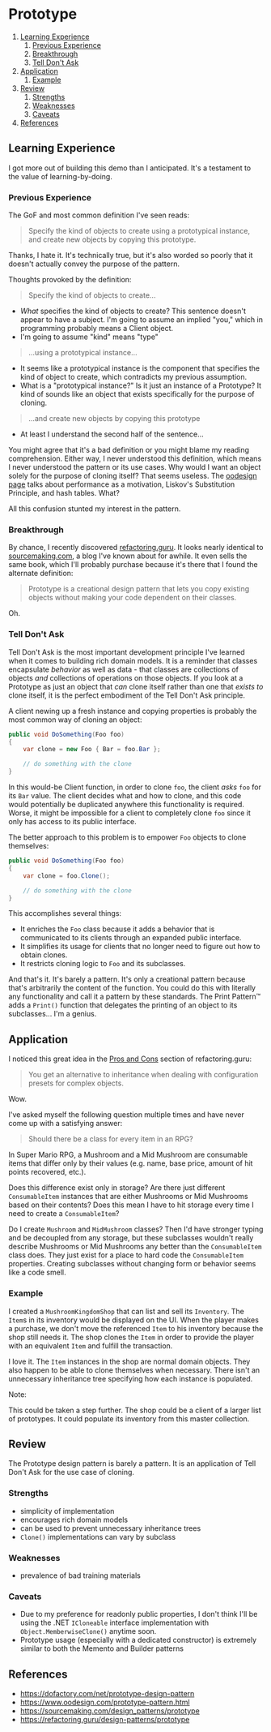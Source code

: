 ﻿# Prototype

1. [Learning Experience](#learning-experience)
   1. [Previous Experience](#previous-experience)
   1. [Breakthrough](#breakthrough)
   1. [Tell Don't Ask](#tell-dont-ask)
1. [Application](#application)
   1. [Example](#example)
1. [Review](#review)
   1. [Strengths](#strengths)
   1. [Weaknesses](#weaknesses)
   1. [Caveats](#caveats)
1. [References](#references)

## Learning Experience

I got more out of building this demo than I anticipated.
It's a testament to the value of learning-by-doing.

### Previous Experience

The GoF and most common definition I've seen reads:

> Specify the kind of objects to create using a prototypical instance, and create new objects by copying this prototype.

Thanks, I hate it.
It's technically true, but it's also worded so poorly that it doesn't actually convey the purpose of the pattern.

Thoughts provoked by the definition:

> Specify the kind of objects to create...

* *What* specifies the kind of objects to create? This sentence doesn't appear to have a subject.
I'm going to assume an implied "you," which in programming probably means a Client object.
* I'm going to assume "kind" means "type"

> ...using a prototypical instance...

* It seems like a prototypical instance is the component that specifies the kind of object to create, which contradicts my previous assumption.
* What is a "prototypical instance?" Is it just an instance of a Prototype? It kind of sounds like an object that exists specifically for the purpose of cloning.

>...and create new objects by copying this prototype

* At least I understand the second half of the sentence...

You might agree that it's a bad definition or you might blame my reading comprehension.
Either way, I never understood this definition, which means I never understood the pattern or its use cases.
Why would I want an object solely for the purpose of cloning itself?
That seems useless.
The [oodesign page](https://www.oodesign.com/prototype-pattern.html) talks about performance as a motivation, Liskov's Substitution Principle, and hash tables.
What?

All this confusion stunted my interest in the pattern.

### Breakthrough

By chance, I recently discovered [refactoring.guru](https://refactoring.guru/).
It looks nearly identical to [sourcemaking.com](https://sourcemaking.com/), a blog I've known about for awhile.
It even sells the same book, which I'll probably purchase because it's there that I found the alternate definition:

> Prototype is a creational design pattern that lets you copy existing objects without making your code dependent on their classes.

Oh.

### Tell Don't Ask

Tell Don't Ask is the most important development principle I've learned when it comes to building rich domain models.
It is a reminder that classes encapsulate *behavior* as well as data - that classes are collections of objects *and* collections of operations on those objects.
If you look at a Prototype as just an object that *can* clone itself rather than one that *exists to* clone itself, it is the perfect embodiment of the Tell Don't Ask principle.

A client newing up a fresh instance and copying properties is probably the most common way of cloning an object:

```csharp
public void DoSomething(Foo foo)
{
    var clone = new Foo { Bar = foo.Bar };

    // do something with the clone
}
```

In this would-be Client function, in order to clone `foo`, the client *asks* `foo` for its `Bar` value.
The client decides what and how to clone, and this code would potentially be duplicated anywhere this functionality is required.
Worse, it might be impossible for a client to completely clone `foo` since it only has access to its public interface.

The better approach to this problem is to empower `Foo` objects to clone themselves:

```csharp
public void DoSomething(Foo foo)
{
    var clone = foo.Clone();

    // do something with the clone
}
```

This accomplishes several things:
* It enriches the `Foo` class because it adds a behavior that is communicated to its clients through an expanded public interface.
* It simplifies its usage for clients that no longer need to figure out how to obtain clones.
* It restricts cloning logic to `Foo` and its subclasses.

And that's it.
It's barely a pattern.
It's only a creational pattern because that's arbitrarily the content of the function.
You could do this with literally any functionality and call it a pattern by these standards.
The Print Pattern&trade; adds a `Print()` function that delegates the printing of an object to its subclasses... I'm a genius.

## Application

I noticed this great idea in the [Pros and Cons](https://refactoring.guru/design-patterns/prototype#pros-cons) section of refactoring.guru:

> You get an alternative to inheritance when dealing with configuration presets for complex objects.

Wow.

I've asked myself the following question multiple times and have never come up with a satisfying answer:

> Should there be a class for every item in an RPG?

In Super Mario RPG, a Mushroom and a Mid Mushroom are consumable items that differ only by their values (e.g. name, base price, amount of hit points recovered, etc.).

Does this difference exist only in storage?
Are there just different `ConsumableItem` instances that are either Mushrooms or Mid Mushrooms based on their contents?
Does this mean I have to hit storage every time I need to create a `ConsumableItem`?

Do I create `Mushroom` and `MidMushroom` classes?
Then I'd have stronger typing and be decoupled from any storage, but these subclasses wouldn't really describe Mushrooms or Mid Mushrooms any better than the `ConsumableItem` class does.
They just exist for a place to hard code the `ConsumableItem` properties.
Creating subclasses without changing form or behavior seems like a code smell.

### Example

I created a `MushroomKingdomShop` that can list and sell its `Inventory`.
The `Item`s in its inventory would be displayed on the UI.
When the player makes a purchase, we don't move the referenced `Item` to his inventory because the shop still needs it.
The shop clones the `Item` in order to provide the player with an equivalent `Item` and fulfill the transaction.

I love it.
The `Item` instances in the shop are normal domain objects.
They also happen to be able to clone themselves when necessary.
There isn't an unnecessary inheritance tree specifying how each instance is populated.

Note:

This could be taken a step further.
The shop could be a client of a larger list of prototypes.
It could populate its inventory from this master collection.

## Review

The Prototype design pattern is barely a pattern.
It is an application of Tell Don't Ask for the use case of cloning.

### Strengths

* simplicity of implementation
* encourages rich domain models
* can be used to prevent unnecessary inheritance trees
* `Clone()` implementations can vary by subclass

### Weaknesses

* prevalence of bad training materials

### Caveats

* Due to my preference for readonly public properties, I don't think I'll be using the .NET `ICloneable` interface implementation with `Object.MemberwiseClone()` anytime soon.
* Prototype usage (especially with a dedicated constructor) is extremely similar to both the Memento and Builder patterns

## References

* https://dofactory.com/net/prototype-design-pattern
* https://www.oodesign.com/prototype-pattern.html
* https://sourcemaking.com/design_patterns/prototype
* https://refactoring.guru/design-patterns/prototype
